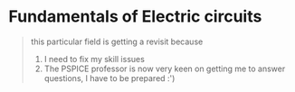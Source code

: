 # Fundamentals of Electric circuits

> this particular field is getting a revisit because
> 1. I need to fix my skill issues
> 2. The PSPICE professor is now very keen on getting me to answer questions, I have to be prepared :')


